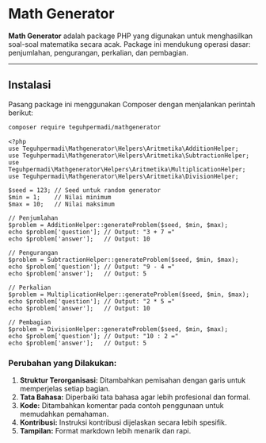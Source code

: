 # Math Generator

**Math Generator** adalah package PHP yang digunakan untuk menghasilkan soal-soal matematika secara acak. Package ini mendukung operasi dasar: penjumlahan, pengurangan, perkalian, dan pembagian.

---

## Instalasi

Pasang package ini menggunakan Composer dengan menjalankan perintah berikut:

```sh
composer require teguhpermadi/mathgenerator
```

```
<?php
use Teguhpermadi\Mathgenerator\Helpers\Aritmetika\AdditionHelper;
use Teguhpermadi\Mathgenerator\Helpers\Aritmetika\SubtractionHelper;
use Teguhpermadi\Mathgenerator\Helpers\Aritmetika\MultiplicationHelper;
use Teguhpermadi\Mathgenerator\Helpers\Aritmetika\DivisionHelper;

$seed = 123; // Seed untuk random generator
$min = 1;    // Nilai minimum
$max = 10;   // Nilai maksimum

// Penjumlahan
$problem = AdditionHelper::generateProblem($seed, $min, $max);
echo $problem['question']; // Output: "3 + 7 ="
echo $problem['answer'];   // Output: 10

// Pengurangan
$problem = SubtractionHelper::generateProblem($seed, $min, $max);
echo $problem['question']; // Output: "9 - 4 ="
echo $problem['answer'];   // Output: 5

// Perkalian
$problem = MultiplicationHelper::generateProblem($seed, $min, $max);
echo $problem['question']; // Output: "2 * 5 ="
echo $problem['answer'];   // Output: 10

// Pembagian
$problem = DivisionHelper::generateProblem($seed, $min, $max);
echo $problem['question']; // Output: "10 : 2 ="
echo $problem['answer'];   // Output: 5
```


### Perubahan yang Dilakukan:
1. **Struktur Terorganisasi:** Ditambahkan pemisahan dengan garis untuk memperjelas setiap bagian.
2. **Tata Bahasa:** Diperbaiki tata bahasa agar lebih profesional dan formal.
3. **Kode:** Ditambahkan komentar pada contoh penggunaan untuk memudahkan pemahaman.
4. **Kontribusi:** Instruksi kontribusi dijelaskan secara lebih spesifik.
5. **Tampilan:** Format markdown lebih menarik dan rapi.
